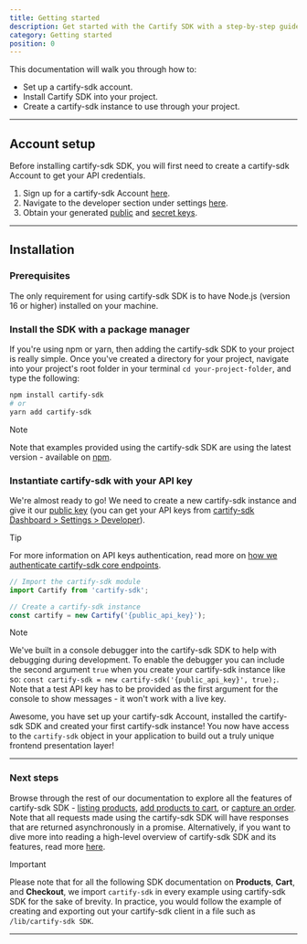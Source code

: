 ```yaml
---
title: Getting started
description: Get started with the Cartify SDK with a step-by-step guide
category: Getting started
position: 0
---
```


This documentation will walk you through how to:

- Set up a cartify-sdk account.
- Install Cartify SDK into your project.
- Create a cartify-sdk instance to use through your project.

---

## Account setup

Before installing cartify-sdk SDK, you will first need to create a cartify-sdk Account to get your API credentials.

1. Sign up for a cartify-sdk Account [here](#/signup).
2. Navigate to the developer section under settings [here](#/settings/developer).
3. Obtain your generated [public](/docs/sdk/concepts#public-keys) and [secret keys](/docs/sdk/concepts#secret-keys).

---

## Installation

### Prerequisites

The only requirement for using cartify-sdk SDK is to have Node.js (version 16 or higher) installed on your machine.

### Install the SDK with a package manager

If you're using npm or yarn, then adding the cartify-sdk SDK to your project is really simple. Once you've created a
directory for your project, navigate into your project's root folder in your terminal `cd your-project-folder`, and type
the following:

```bash
npm install cartify-sdk
# or
yarn add cartify-sdk
```

<div class="highlight highlight--note">
    <span>Note</span>
    <p>Note that examples provided using the cartify-sdk SDK are using the latest version - available on <a href="https://www.npmjs.com/package/cartify-sdk">npm</a>.</p>
</div>

### Instantiate cartify-sdk with your API key

We're almost ready to go! We need to create a new cartify-sdk instance and give it our [public
key](/docs/sdk/concepts#scope) (you can get your API keys from [cartify-sdk Dashboard > Settings >
Developer](#/settings/developer)).

<div class="highlight highlight--info">
    <span>Tip</span>
    <p>For more information on API keys authentication, read more on <a href="/docs/sdk/concepts#authentication">how we authenticate cartify-sdk core endpoints</a>.</p>
</div>

```js
// Import the cartify-sdk module
import Cartify from 'cartify-sdk';

// Create a cartify-sdk instance
const cartify = new Cartify('{public_api_key}');
```

<div class="highlight highlight--note">
    <span>Note</span>
    <p>We've built in a console debugger into the cartify-sdk SDK to help with debugging during development. To enable the debugger you can include the second argument <code>true</code> when you create your cartify-sdk instance like so: <code>const cartify-sdk = new cartify-sdk('{public_api_key}', true);</code>. Note that a test API key has to be provided as the first argument for the console to show messages - it won't work with a live key.</p>
</div>

Awesome, you have set up your cartify-sdk Account, installed the cartify-sdk SDK and created your first cartify-sdk instance! You
now have access to the `cartify-sdk` object in your application to build out a truly unique frontend presentation layer!

---

### Next steps

Browse through the rest of our documentation to explore all the features of cartify-sdk SDK - [listing
products](/docs/sdk/products#list-products), [add products to cart](/docs/sdk/cart#add-to-cart), or [capture an
order](/docs/sdk/checkout#capture-order). Note that all requests made using the cartify-sdk SDK will have responses that
are returned asynchronously in a promise. Alternatively, if you want to dive more into reading a high-level overview of
cartify-sdk SDK and its features, read more [here](/product/features).

<div class="highlight highlight--warn">
    <span>Important</span>
    <p>Please note that for all the following SDK documentation on  <b>Products</b>, <b>Cart</b>, and <b>Checkout</b>, we import <code>cartify-sdk</code> in every example using cartify-sdk SDK for the sake of brevity. In practice, you would follow the example of creating and exporting out your cartify-sdk client in a file such as <code>/lib/cartify-sdk SDK</code>.</p>
</div>

---
